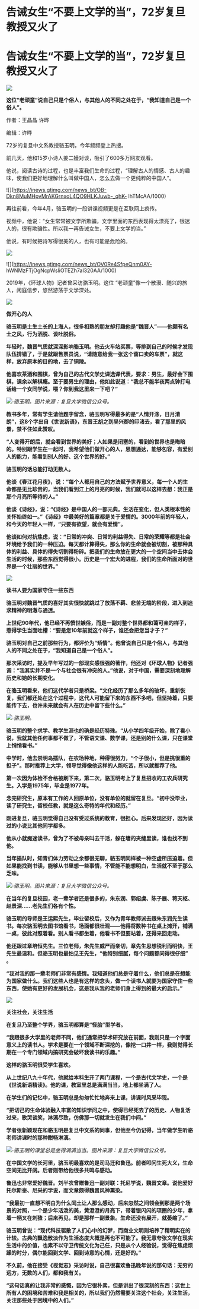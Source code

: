 # 告诫女生“不要上文学的当”，72岁复旦教授又火了

# 告诫女生“不要上文学的当”，72岁复旦教授又火了

![](https://inews.gtimg.com/news_bt/OGWcqTQqaDTA2TTeosio4IgQzUiBnsDItLJS3AbJq9NI0AA/1000)

**这位“老顽童”说自己只是个俗人，与其他人的不同之处在于，“我知道自己是一个俗人”。**

作者：王晶晶 许晔

编辑：许晔

72岁的复旦中文系教授骆玉明，今年频频登上热搜。

前几天，他和15岁小诗人姜二嫚对谈，吸引了600多万网友观看。

他说，阅读古诗的过程，也是丰富我们生命的过程，“理解古人的情感、古人的趣味，使我们更好地理解什么叫做中国人，怎么去做一个更纯粹的中国人”。

![](https://inews.gtimg.com/news_bt/OB-Dkn8MuMHpvMrAKGrnxoL4QO9HLKJuwb-_qhK-
lhTMcAA/1000)

再往前看，今年4月，骆玉明的一段讲课视频更是在互联网上疯传。

视频中，他说：“女生常常被文学所欺骗，文学里面的东西表现得太漂亮了，很迷人的，很有欺骗性。所以我一再告诫女生，不要上文学的当。”

他说，有时候把诗写得很美的人，也有可能是危险的。

![](https://inews.gtimg.com/news_bt/OKEOAlxNM9b_JXK_rpwyztFTJLWxm6ua4-ideOPjuZpHEAA/1000)

![](https://inews.gtimg.com/news_bt/OV0Re4SfpeQnm0AY-
hWNMzFTjOgNcpWsliOTEZh7al320AA/1000)

2019年，《环球人物》记者曾采访骆玉明。这位 “老顽童”像一个散漫、随兴的旅人，闲庭信步，悠然游荡于文学深处。

![](https://inews.gtimg.com/news_bt/O-gLOcntUPSbY41VgwrOAbkqq2K4qxGeud0I7Deg_lDbAAA/1000)

**做开心的人**

**骆玉明是土生土长的上海人，很多相熟的朋友却打趣他是“魏晋人”——他颇有名士之风，行为洒脱、谈吐脱俗。**

**年轻时，魏晋气质就深深影响骆玉明。他去火车站买票，等排到自己的时候才发现队伍排错了，于是就跟售票员说，“请随意给我一张这个窗口卖的车票”，就这样，放弃原本的目的地，去了铜陵。**

**他喜欢茶酒和围棋，曾为自己的古代文学史课选课代表，要求：男生，最好会下围棋，课余以解棋瘾。至于要男生的理由，他如此说道：“我总不能半夜两点钟打电话给一个女同学说，喂？你到我这里来一下吧？”**

![](https://inews.gtimg.com/news_bt/OYQbGg14T0sFZVVR8dRXF7GjpKSbmKwweaeY62tzKl-74AA/1000)_·骆玉明。图片来源：复旦大学微信公众号。_

**教书多年，常有学生请他题字留念，骆玉明写得最多的是“人情开涤，日月清朗”，这8个字出自《世说新语》，东晋王胡之到吴兴郡的印渚去，看了那里的风景，禁不住如此赞叹。**

**“人变得开朗后，就会看到世界的美好；人如果是闭塞的，看到的世界也是晦暗的。特别跟学生在一起时，我希望他们做开心的人，思想通达，能够包容，有爱别人的能力，能看到别人的好、这个世界的好。”**

**骆玉明的话总能打动无数人。**

**他谈《春江花月夜》，说：“每个人都用自己的方法赋予世界意义，每一个人的生命都是无比珍贵的，当我们看到江上的月亮的时候，我们就可以这样去想：我正是那个月亮所等待的人。”**

**他谈《诗经》，说：“《诗经》是中国人的一部元典。生活在变化，但人类根本性的关怀始终如一。”《诗经》中最美好的篇章都是关于爱情的。3000年前的年轻人，和今天的年轻人一样，“只要有欲望，就会有爱情”。**

**他谈如何对抗焦虑，说：“日常的冲突、日常的利益得失、日常的荣耀等都是社会环境给予我们的一种压迫。每天都计算得失，那么你的生命就会被切割，被那种具体的利益、具体的得失切割得粉碎。把我们的生命放在更大的一个空间当中去体会生活的时候，那些东西觉得很小。历史是一个宏大的进程，我们的生命所面对的世界是一个壮丽的世界。”**

![](https://inews.gtimg.com/news_bt/O3AqCwN_T1x-RJYHdyVc7k3xRZhzjEu7VekDePv-4ULYQAA/1000)

**读书人要为国家守住一些东西**

**骆玉明对魏晋气质的喜好其实很快就跳过了放荡不羁、悲苦无端的阶段，进入到追求精神的明澈与通透。**

**上世纪90年代，他已经不再愤世嫉俗，而是一副对整个世界都和蔼可亲的样子，惹得学生当面吐槽：“要是您10年前就这个样子，谁还会把您当才子？”**

**骆玉明对自己之前那些行为，都评价为“矫情”。他曾说自己只是个俗人，与其他人的不同之处在于，“我知道自己是一个俗人”。**

**那次采访时，提及早年写过的一部现实感很强的著作，他还对《环球人物》记者强调：“我其实并不是一个与社会很有冲突的人。”他说，对于中国，需要深刻地理解历史和她的长期变化。**

**在骆玉明看来，他们这代学者只是桥梁。“文化经历了那么多年的破坏，重新恢复，我们都还处在这个过程中，这代人可能留下来的东西不多吧，但坚持着，只要能传下去，也许未来就会有人在历史中留下些什么。”**

![](https://inews.gtimg.com/news_bt/OlSBmT5N5garJ1NyPtHnOqvYFai0CGusvcxsDH7IwqQ5kAA/1000)_·骆玉明。_

**骆玉明的整个求学、教学生涯也的确是经历特殊。“从小学四年级开始，除了看小说，我就其他任何事都不做了，不管语文课、数学课，还是别的什么课，只在课堂上悄悄看书。”**

**中学时，他去崇明岛插队，在农场种地，种得很努力，“个子很小，但是挑很重的担子”。那时推荐上大学，领导觉得像他这样的人能吃苦，所以就推荐了他。**

**第一次因为体检不合格被刷下来，第二次，骆玉明考上了复旦招收的工农兵研究生。入学是1975年，毕业是1977年。**

**念完研究生，原本有工作的人回原单位，没有单位的就留在复旦。“初中没毕业，读了研究生，留校任教，就是这么奇特的年代和经历。”**

**刚进复旦，骆玉明觉得自己没有受过系统的教育，很担心。后来发现还好，因为读过的小说比其他同学都多。**

**他从小就痴迷读书，曾为了不被母亲叫去干活，躲在墙的夹缝里读，谁也找不到他。**

**当年插队时，知青们体力劳动之余都很无聊，骆玉明同样被一种空虚所压迫着。但如果能找到书读，能够从书里想一些事情，不管能不能想明白，生活就不至于那么乏味。**

![](https://inews.gtimg.com/news_bt/OsvkwrgKDTMBiAjevozdsDac9WJgj527jDn1rbvf0XlQIAA/1000)_·骆玉明。图片来源：复旦大学微信公众号。_

**在当年的复旦校园，老一辈学者还是很多的，朱东润、郭绍虞、陈子展、蒋天枢、赵景深……老先生们各有个性。**

**骆玉明的导师是王运熙先生，毕业留校后，又作为青年教师派去跟朱东润先生读书。每次骆玉明去图书馆看书，场面都很壮观——他得将数种书在桌上摊开，铺满一桌，彼此对照着看。别人看书都坐着，他看书不但要站着，还得来回走动。**

**他还跟过章培恒先生。三位老师，朱先生威严而亲切，章先生思想锐利而明快，王先生最温和。但骆玉明也最怕见王先生，“他特别细腻，每个问题都问得很仔细” 。**

**“我对我的那一辈老师们非常有感情。我知道他们总是守着什么，他们总是在想能为国家做什么。我们这些人也是有这样的念头，做一个读书人就要为国家守住一些东西，使她有更好的发展机会，这是我从我的老师们身上得到的最大的启示。”**

![](https://inews.gtimg.com/news_bt/OPIPM010awCcXGs2fenMRMXSNSpgXlx0CKc6y_Kv4po7AAA/1000)

**关注社会，关注生活**

**在复旦乃至整个学界，骆玉明都算是“怪胎”型学者。**

**“我跟很多大学里的老师不同，他们通常把学术研究放在前面，我则只是一个字面意义上的读书人。学术是要在一个领域不断深挖的，像挖一口井一样，我则觉得长期在一个专门领域内搞研究会破坏我读书的乐趣。”**

**这样的骆玉明很受学生喜欢。**

**从上世纪八九十年代，他就给本科生开了两门课程，一个是古代文学史，一个是《世说新语精读》。他的课，教室里总是满满当当，地上都坐满了人。**

**在学生们的记忆中，骆玉明总是匆匆忙忙地奔来上课，讲课时风采毕现。**

**“把切己的生命体验融入丰富的知识学问之中，使得已经死去了的历史、人物复活过来，歌哭谈笑，淋漓尽致，仿佛那一切就发生在我们中间。”**

**学者张新颖现在和骆玉明是复旦中文系的同事，但他至今仍记得，当年做学生听骆老师讲课时的那种酣畅淋漓。**

![](https://inews.gtimg.com/news_bt/OLw0nLwbFb_AJP08F-RKGBJ-2KXQHgjBPyp1pqLGaMiiAAA/1000)_·骆玉明的课堂总是坐得满满当当。图片来源：复旦大学微信公众号。_

**在中国文学的长河里，骆玉明最喜欢的是司马迁和鲁迅。前者叩问生死大义，生命空间无比开阔。后者则带给他很多共鸣与感动。**

**鲁迅也非常爱好魏晋。刘半农曾赠鲁迅一副对联：托尼学说，魏晋文章。说他爱好托尔斯泰、尼采的学说，而文章颇得魏晋风神熏染。**

**“我最初一直想不明白为什么闰土让人那么感动，后来忽然之间领会到那是两个场景的对照，一个是少年活泼的美，黄澄澄的月亮下，带着银闪闪的项圈的少年，拿着一柄叉在刺猹；后来再见，却是那样一副景象。生命还没有展开，就萎缩了。”**

**骆玉明曾说：“现代科技驱散了人们心中的幻梦，而商业文明则培养了精明实在的计较。古典的飘逸散淡作为生活态度大概是再也不可能了。我无意夸张文学在现实生活中的价值，也素不以守卫传统文化为己任，只是从个人经验说，觉得在焦虑烦躁的时分，偶尔能回到文学、回到诗意的心情，还是好的。”**

**不久前，他在接受《视觉志》采访时说，自己很喜欢鲁迅晚年说的那句话：无穷的远方，无数的人们，都和我有关。**

**“这句话真的让我非常的感慨，因为它很朴素，但是讲出了很深刻的东西：这世上所有人的困境和苦难和我是相关的，所以我们仍然需要关注这个社会，关注生活，关注那些处于困境中的人们。”**

